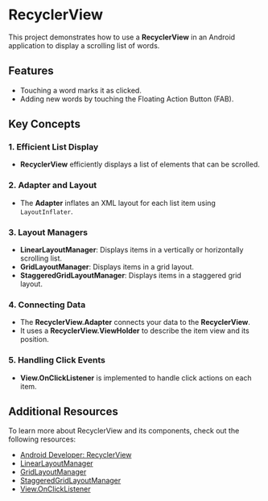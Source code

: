 # RecyclerView

This project demonstrates how to use a **RecyclerView** in an Android application to display a scrolling list of words.

## Features
- Touching a word marks it as clicked.
- Adding new words by touching the Floating Action Button (FAB).

## Key Concepts

### 1. Efficient List Display
- **RecyclerView** efficiently displays a list of elements that can be scrolled.

### 2. Adapter and Layout
- The **Adapter** inflates an XML layout for each list item using `LayoutInflater`.

### 3. Layout Managers
- **LinearLayoutManager**: Displays items in a vertically or horizontally scrolling list.
- **GridLayoutManager**: Displays items in a grid layout.
- **StaggeredGridLayoutManager**: Displays items in a staggered grid layout.

### 4. Connecting Data
- The **RecyclerView.Adapter** connects your data to the **RecyclerView**.
- It uses a **RecyclerView.ViewHolder** to describe the item view and its position.

### 5. Handling Click Events
- **View.OnClickListener** is implemented to handle click actions on each item.

## Additional Resources
To learn more about RecyclerView and its components, check out the following resources:
- [Android Developer: RecyclerView](https://developer.android.com/reference/androidx/recyclerview/widget/RecyclerView)
- [LinearLayoutManager](https://developer.android.com/reference/androidx/recyclerview/widget/LinearLayoutManager)
- [GridLayoutManager](https://developer.android.com/reference/androidx/recyclerview/widget/GridLayoutManager)
- [StaggeredGridLayoutManager](https://developer.android.com/reference/androidx/recyclerview/widget/StaggeredGridLayoutManager)
- [View.OnClickListener](https://developer.android.com/reference/android/view/View.OnClickListener)
